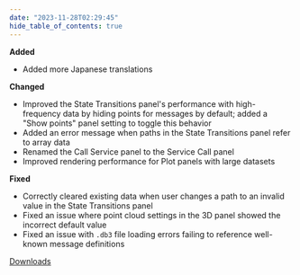 ```yaml
---
date: "2023-11-28T02:29:45"
hide_table_of_contents: true
---
```


**Added**

- Added more Japanese translations

**Changed**

- Improved the State Transitions panel's performance with high-frequency data by hiding points for messages by default; added a "Show points" panel setting to toggle this behavior
- Added an error message when paths in the State Transitions panel refer to array data
- Renamed the Call Service panel to the Service Call panel
- Improved rendering performance for Plot panels with large datasets

**Fixed**

- Correctly cleared existing data when user changes a path to an invalid value in the State Transitions panel
- Fixed an issue where point cloud settings in the 3D panel showed the incorrect default value
- Fixed an issue with `.db3` file loading errors failing to reference well-known message definitions

[Downloads](https://github.com/foxglove/studio/releases/tag/v1.79.0)

